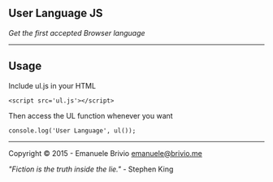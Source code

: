 ## User Language JS
*Get the first accepted Browser language*

---

## Usage

Include ul.js in your HTML

    <script src='ul.js'></script>
    
Then access the UL function whenever you want

    console.log('User Language', ul());

---

Copyright © 2015 - Emanuele Brivio [emanuele@brivio.me](mailto:emanuele@brivio.me)

*"Fiction is the truth inside the lie."* - Stephen King